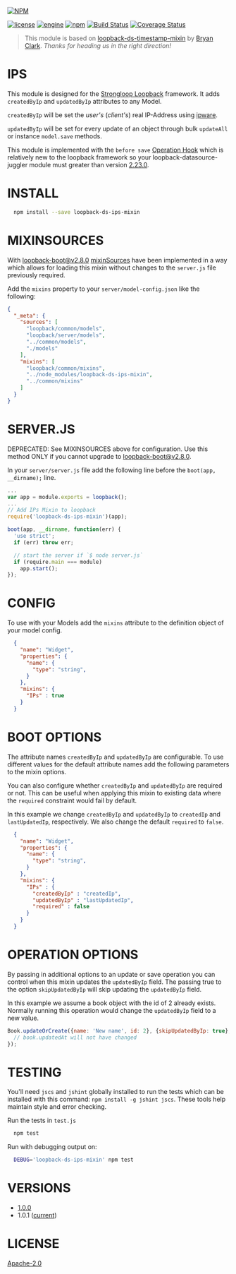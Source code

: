 [![NPM](https://nodei.co/npm/loopback-ds-ips-mixin.png?compact=true)](https://nodei.co/npm/loopback-ds-ips-mixin/)

[![license](https://img.shields.io/badge/license-Apache_2.0-blue.svg)]()
[![engine](https://img.shields.io/badge/iojs-v2.1.0-yellow.svg)]()
[![npm](https://img.shields.io/npm/v/npm.svg)]()
[![Build Status](https://travis-ci.org/bootenv/loopback-ds-ips-mixin.svg?branch=master)](https://travis-ci.org/bootenv/loopback-ds-ips-mixin)
[![Coverage Status](https://coveralls.io/repos/bootenv/loopback-ds-ips-mixin/badge.svg)](https://coveralls.io/r/bootenv/loopback-ds-ips-mixin)

> This module is based on [loopback-ds-timestamp-mixin](https://github.com/clarkbw/loopback-ds-timestamp-mixin) by [Bryan Clark](https://github.com/clarkbw). _Thanks for heading us in the right direction!_

IPS
=============

This module is designed for the [Strongloop Loopback](https://github.com/strongloop/loopback) framework.  It adds `createdByIp` and `updatedByIp` attributes to any Model. 

`createdByIp` will be set the _user's_ (_client's_) real IP-Address using [ipware](https://github.com/un33k/node-ipware).

`updatedByIp` will be set for every update of an object through bulk `updateAll` or instance `model.save` methods.

This module is implemented with the `before save` [Operation Hook](http://docs.strongloop.com/display/public/LB/Operation+hooks#Operationhooks-beforesave) which is relatively new to the loopback framework so your loopback-datasource-juggler module must greater than version [2.23.0](0002aaedeffadda34ae03752d03d0805ab661665).

INSTALL
=============

```bash
  npm install --save loopback-ds-ips-mixin
```

MIXINSOURCES
=============
With [loopback-boot@v2.8.0](https://github.com/strongloop/loopback-boot/)  [mixinSources](https://github.com/strongloop/loopback-boot/pull/131) have been implemented in a way which allows for loading this mixin without changes to the `server.js` file previously required.

Add the `mixins` property to your `server/model-config.json` like the following:

```json
{
  "_meta": {
    "sources": [
      "loopback/common/models",
      "loopback/server/models",
      "../common/models",
      "./models"
    ],
    "mixins": [
      "loopback/common/mixins",
      "../node_modules/loopback-ds-ips-mixin",
      "../common/mixins"
    ]
  }
}
```

SERVER.JS
=============

DEPRECATED: See MIXINSOURCES above for configuration. Use this method ONLY if you cannot upgrade to loopback-boot@v2.8.0.

In your `server/server.js` file add the following line before the `boot(app, __dirname);` line.

```js
...
var app = module.exports = loopback();
...
// Add IPs Mixin to loopback
require('loopback-ds-ips-mixin')(app);

boot(app, __dirname, function(err) {
  'use strict';
  if (err) throw err;

  // start the server if `$ node server.js`
  if (require.main === module)
    app.start();
});
```

CONFIG
=============

To use with your Models add the `mixins` attribute to the definition object of your model config.

```json
  {
    "name": "Widget",
    "properties": {
      "name": {
        "type": "string",
      }
    },
    "mixins": {
      "IPs" : true
    }
  }
```

BOOT OPTIONS
=============

The attribute names `createdByIp` and `updatedByIp` are configurable.  To use different values for the default attribute names add the following parameters to the mixin options.

You can also configure whether `createdByIp` and `updatedByIp` are required or not. This can be useful when applying this mixin to existing data where the `required` constraint would fail by default.

In this example we change `createdByIp` and `updatedByIp` to `createdIp` and `lastUpdatedIp`, respectively. We also change the default `required` to `false`.

```json
  {
    "name": "Widget",
    "properties": {
      "name": {
        "type": "string",
      }
    },
    "mixins": {
      "IPs" : {
        "createdByIp" : "createdIp",
        "updatedByIp" : "lastUpdatedIp",
        "required" : false
      }
    }
  }
```

OPERATION OPTIONS
=============

By passing in additional options to an update or save operation you can control when this mixin updates the `updatedByIp` field.  The passing true to the option `skipUpdatedByIp` will skip updating the `updatedByIp` field.

In this example we assume a book object with the id of 2 already exists. Normally running this operation would change the `updatedByIp` field to a new value.

```js
Book.updateOrCreate({name: 'New name', id: 2}, {skipUpdatedByIp: true}, function(err, book) {
  // book.updatedAt will not have changed
});
```

TESTING
=============

You'll need `jscs` and `jshint` globally installed to run the tests which can be installed with this command: `npm install -g jshint jscs`.  These tools help maintain style and error checking.

Run the tests in `test.js`

```bash
  npm test
```

Run with debugging output on:

```bash
  DEBUG='loopback-ds-ips-mixin' npm test
```

VERSIONS
=============

 - [1.0.0](https://github.com/bootenv/loopback-ds-ips-mixin/releases/tag/1.0.0) 
 - 1.0.1 ([current](https://github.com/bootenv/loopback-ds-ips-mixin/releases/tag/1.0.1))

LICENSE
=============
[Apache-2.0](LICENSE)
